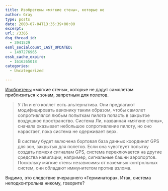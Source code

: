 ```yaml
---
title: Изобретены «мягкие стены», которые не
author: Gray
type: posts
date: 2003-07-04T13:35:39+00:00
excerpt:
url: /3365
dsq_thread_id:
  - 3941529
esml_socialcount_LAST_UPDATED:
  - 1497276965
essb_cache_expire:
  - 1616265018
categories:
  - Uncategorized

---
```








<a href="http://www.obozrevatel.com.ua/tech/5/88677.html" target="_blank">Изобретены</a> &#171;мягкие стены&#187;, которые не дадут самолетам приблизиться к зонам, запретным для полетов.

> У Ли и его коллег есть альтернатива. Они предлагают модифицировать авионику таким образом, чтобы самолет сопротивлялся любым попыткам пилота попасть в закрытое воздушное пространство. Система Ли, названная &#171;мягкие стены&#187;, сначала оказывает небольшое сопротивление пилоту, но оно нарастает, пока система не одерживает верх.
> 
> В систему будет включена бортовая база данных координат GPS для зон, закрытых для полетов. Если она чувствует попытку создать помехи сигналам GPS, система переключается на другие средства навигации, например, сигнальные башни аэропортов. Поскольку мягкие стены независимы от наземных контрольных систем, они обладают иммунитетом против взлома.

Видимо, это следствие вчерашнего &#171;Терминатора&#187;. Итак, система неподконтрольна никому, говорите?